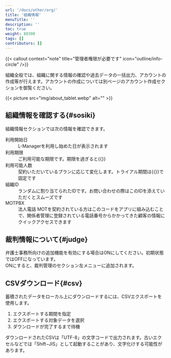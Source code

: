 ```yaml
---
url: '/docs/other/org/'
title: '組織情報'
menuTitle: ''
description: ''
toc: true
weight: 80300
tags: []
contributors: []
---
```


{{< callout context="note" title="管理者権限が必要です" icon="outline/info-circle" />}}

組織全般では、組織に関する情報の確認や過去データの一括出力、アカウントの作成等が行えます。アカウントの作成については別ページのアカウント作成セクションを御覧ください。

{{< picture src="img/about_tablet.webp" alt="" >}}

## 組織情報を確認する{#sosiki}

組織情報セクションでは次の情報を確認できます。

<dl class="basic">
<dt>利用開始日</dt>
<dd>L-Managerを利用し始めた日が表示されます</dd>
<dt>利用期限</dt>
<dd>ご利用可能な期限です。期限を過ぎると{{<mock >}}</dd>
<dt>利用可能人数</dt>
<dd>契約いただいているプランに応じて変化します。トライアル期間は{{<mock>}}で固定です</dd>
<dt>組織ID</dt>
<dd>ランダムに割り当てられたIDです。お問い合わせの際はこのIDを添えていただくとスムーズです</dd>
<dt>MOTPBX</dt>
<dd>法人電話 MOTを契約されている方はこのコードをアプリに組み込むことで、関係者管理に登録されている電話番号からかかってきた顧客の情報にクイックアクセスできます</dd>
</dl>

## 裁判情報について{#judge}

弁護士事務所向けの追加機能を有効にする場合はONにしてください。初期状態ではOFFになっています。  
ONにすると、裁判管理のセクション左メニューに追加されます。

## CSVダウンロード{#csv}

蓄積されたデータをローカル上にダウンロードするには、CSVエクスポートを使用します。

1. エクスポートする期間を指定
2. エクスポートする対象データを選択
3. ダウンロードが完了するまで待機

ダウンロードされたCSVは「UTF-8」の文字コードで出力されます。古いエクセルなどでは「Shift−JIS」として起動することがあり、文字化けする可能性があります。
